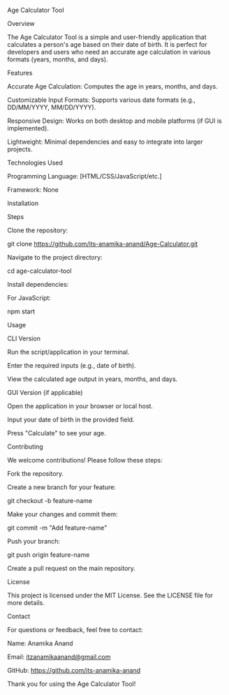Age Calculator Tool

Overview

The Age Calculator Tool is a simple and user-friendly application that calculates a person's age based on their date of birth. It is perfect for developers and users who need an accurate age calculation in various formats (years, months, and days).

Features

Accurate Age Calculation: Computes the age in years, months, and days.

Customizable Input Formats: Supports various date formats (e.g., DD/MM/YYYY, MM/DD/YYYY).

Responsive Design: Works on both desktop and mobile platforms (if GUI is implemented).

Lightweight: Minimal dependencies and easy to integrate into larger projects.

Technologies Used

Programming Language: [HTML/CSS/JavaScript/etc.]

Framework: None



Installation


Steps

Clone the repository:

git clone https://github.com/its-anamika-anand/Age-Calculator.git

Navigate to the project directory:

cd age-calculator-tool

Install dependencies:




For JavaScript:

npm start

Usage

CLI Version

Run the script/application in your terminal.

Enter the required inputs (e.g., date of birth).

View the calculated age output in years, months, and days.

GUI Version (if applicable)

Open the application in your browser or local host.

Input your date of birth in the provided field.

Press "Calculate" to see your age.

Contributing

We welcome contributions! Please follow these steps:

Fork the repository.

Create a new branch for your feature:

git checkout -b feature-name

Make your changes and commit them:

git commit -m "Add feature-name"

Push your branch:

git push origin feature-name

Create a pull request on the main repository.

License

This project is licensed under the MIT License. See the LICENSE file for more details.

Contact

For questions or feedback, feel free to contact:

Name: Anamika Anand

Email: itzanamikaanand@gmail.com

GitHub: https://github.com/its-anamika-anand

Thank you for using the Age Calculator Tool!
